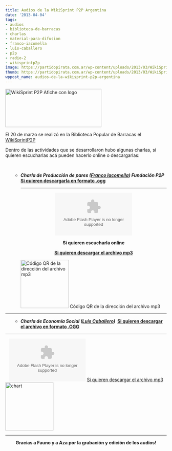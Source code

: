 ```yaml
---
title: Audios de la WikiSprint P2P Argentina
date: '2013-04-04'
tags:
- audios
- biblioteca-de-barracas
- charlas
- material-para-difusion
- franco-iacomella
- luis-caballero
- p2p
- radio-2
- wikisprintp2p
image: https://partidopirata.com.ar/wp-content/uploads/2013/03/WikiSprint-P2P-Afiche-con-logo-e1363381944215.png
thumb: https://partidopirata.com.ar/wp-content/uploads/2013/03/WikiSprint-P2P-Afiche-con-logo-150x150.png
wppost_name: audios-de-la-wikisprint-p2p-argentina
---
```


<a href="https://partidopirata.com.ar/wp-content/uploads/2013/03/WikiSprint-P2P-Afiche-con-logo-e1363381944215.png"><img class="aligncenter size-medium wp-image-8836" alt="WikiSprint P2P Afiche con logo" src="https://partidopirata.com.ar/wp-content/uploads/2013/03/WikiSprint-P2P-Afiche-con-logo-300x119.png" width="300" height="119" /></a>

El 20 de marzo se realizó en la Biblioteca Popular de Barracas el <a href="https://partidopirata.com.ar/2013/03/15/itinerario-de-la-wikisprint-p2p-buenos-aires/">WikiSprintP2P </a>

Dentro de las actividades que se desarrollaron hubo algunas charlas, si quieren escucharlas acá pueden hacerlo online o descargarlas:

&nbsp;
<ul>
<ul>
	<li><em> <strong>Charla de Producción de pares (<a href="http://www.francoiacomella.org/v3/?l=es" target="_blank">Franco Iacomella</a>) Fundación P2P</strong></em>  <a href="http://esfriki.com/WikiSprintP2P_Franco_Iacomella_P2PFoundation.ogg" target="_blank"><strong>Si quieren descargarla en formato .ogg</strong>
</a>

<hr />

<center><object id="player1922344" width="240" height="133" classid="clsid:d27cdb6e-ae6d-11cf-96b8-444553540000" codebase="http://download.macromedia.com/pub/shockwave/cabs/flash/swflash.cab#version=6,0,40,0"><param name="AllowScriptAccess" value="always" /><param name="allowFullScreen" value="true" /><param name="wmode" value="transparent" /><param name="src" value="http://www.ivoox.com/playerivoox_ee_1922344_1.html" /><param name="allowfullscreen" value="true" /><param name="allowscriptaccess" value="always" /><embed id="player1922344" width="240" height="133" type="application/x-shockwave-flash" src="http://www.ivoox.com/playerivoox_ee_1922344_1.html" AllowScriptAccess="always" allowFullScreen="true" wmode="transparent" allowfullscreen="true" allowscriptaccess="always" /></object></center>
<p style="text-align: center;"><strong>Si quieren escucharla online</strong></p>
<p style="text-align: center;"><strong><a href="http://www.ivoox.com/audios-wikisprint-p2p-biblioteca_md_1922344_1.mp3" target="_blank">Si quieren descargar el archivo mp3</a></strong></p>


<a href="https://partidopirata.com.ar/wp-content/uploads/2013/04/chart1.png"><img class="size-full wp-image-9000" alt="Código QR de la dirección del archivo mp3" src="https://partidopirata.com.ar/wp-content/uploads/2013/04/chart1.png" width="150" height="150" /></a> Código QR de la dirección del archivo mp3
</li>
</ul>
</ul>

<hr />

<ul>
<ul>
	<li><em> <strong>Charla de Economía Social (<a href="http://inta.gob.ar/personas/caballero.luis" target="_blank">Luis Caballero</a>)  </strong></em><strong><a href="http://esfriki.com/WikiSprintP2P_Luis_Economia_Social.ogg" target="_blank">Si quieren descargar el archivo en formato .OGG</a></strong></li>
</ul>
</ul>

<hr />

<center>
<object id="player1921027" width="240" height="133" classid="clsid:d27cdb6e-ae6d-11cf-96b8-444553540000" codebase="http://download.macromedia.com/pub/shockwave/cabs/flash/swflash.cab#version=6,0,40,0"><param name="AllowScriptAccess" value="always" /><param name="allowFullScreen" value="true" /><param name="wmode" value="transparent" /><param name="src" value="http://www.ivoox.com/playerivoox_ee_1921027_1.html" /><param name="allowfullscreen" value="true" /><param name="allowscriptaccess" value="always" /><embed id="player1921027" width="240" height="133" type="application/x-shockwave-flash" src="http://www.ivoox.com/playerivoox_ee_1921027_1.html" AllowScriptAccess="always" allowFullScreen="true" wmode="transparent" allowfullscreen="true" allowscriptaccess="always" /></object>
<a href="http://www.ivoox.com/audios-wikisprint-p2p-biblioteca_md_1921027_1.mp3" target="_blank">
Si quieren descargar el archivo mp3 </a></center><a href="https://partidopirata.com.ar/wp-content/uploads/2013/04/chart2.png"><img class="aligncenter size-full wp-image-9001" alt="chart" src="https://partidopirata.com.ar/wp-content/uploads/2013/04/chart2.png" width="150" height="150" /></a>

<hr />
<p style="text-align: center;"><strong>Gracias a Fauno y a Aza por la grabación y edición de los audios!</strong></p>
